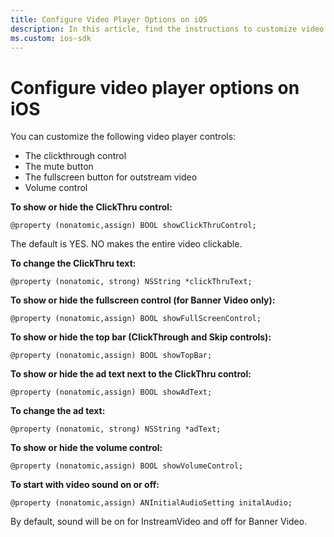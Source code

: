 ```yaml
---
title: Configure Video Player Options on iOS
description: In this article, find the instructions to customize video player controls on iOS SDK.
ms.custom: ios-sdk
---
```


# Configure video player options on iOS

You can customize the following video player controls:

- The clickthrough control
- The mute button
- The fullscreen button for outstream video
- Volume control

**To show or hide the ClickThru control:**

```
@property (nonatomic,assign) BOOL showClickThruControl;
```

The default is YES. NO makes the entire video clickable.

**To change the ClickThru text:**

```
@property (nonatomic, strong) NSString *clickThruText;
```

**To show or hide the fullscreen control (for Banner Video only):**

```
@property (nonatomic,assign) BOOL showFullScreenControl;
```

**To show or hide the top bar (ClickThrough and Skip controls):**

```
@property (nonatomic,assign) BOOL showTopBar;
```

**To show or hide the ad text next to the ClickThru control:**

```
@property (nonatomic,assign) BOOL showAdText;
```

**To change the ad text:**

```
@property (nonatomic, strong) NSString *adText;
```

**To show or hide the volume control:**

```
@property (nonatomic,assign) BOOL showVolumeControl;
```

**To start with video sound on or off:**

```
@property (nonatomic,assign) ANInitialAudioSetting initalAudio;
```

By default, sound will be on for InstreamVideo and off for Banner Video.
